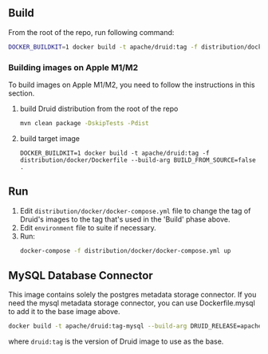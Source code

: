 <!--
  ~ Licensed to the Apache Software Foundation (ASF) under one
  ~ or more contributor license agreements.  See the NOTICE file
  ~ distributed with this work for additional information
  ~ regarding copyright ownership.  The ASF licenses this file
  ~ to you under the Apache License, Version 2.0 (the
  ~ "License"); you may not use this file except in compliance
  ~ with the License.  You may obtain a copy of the License at
  ~
  ~   http://www.apache.org/licenses/LICENSE-2.0
  ~
  ~ Unless required by applicable law or agreed to in writing,
  ~ software distributed under the License is distributed on an
  ~ "AS IS" BASIS, WITHOUT WARRANTIES OR CONDITIONS OF ANY
  ~ KIND, either express or implied.  See the License for the
  ~ specific language governing permissions and limitations
  ~ under the License.
  -->

## Build

From the root of the repo, run following command:

```bash
DOCKER_BUILDKIT=1 docker build -t apache/druid:tag -f distribution/docker/Dockerfile .
```

### Building images on Apple M1/M2
To build images on Apple M1/M2, you need to follow the instructions in this section.

1. build Druid distribution from the root of the repo
   ```bash
   mvn clean package -DskipTests -Pdist
   ```
2. build target image
   ```
   DOCKER_BUILDKIT=1 docker build -t apache/druid:tag -f distribution/docker/Dockerfile --build-arg BUILD_FROM_SOURCE=false .
   ```

## Run

1. Edit `distribution/docker/docker-compose.yml` file to change the tag of Druid's images to the tag that's used in the 'Build' phase above.
2. Edit `environment` file to suite if necessary.
3. Run:
    ```bash
    docker-compose -f distribution/docker/docker-compose.yml up
    ```

## MySQL Database Connector

This image contains solely the postgres metadata storage connector. If you
need the mysql metadata storage connector, you can use Dockerfile.mysql to add
it to the base image above.

```bash
docker build -t apache/druid:tag-mysql --build-arg DRUID_RELEASE=apache/druid:tag -f distribution/docker/Dockerfile.mysql .
```

where `druid:tag` is the version of Druid image to use as the base.
